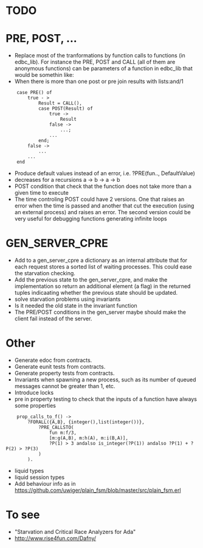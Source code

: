 # TODO

PRE, POST, ...
==============

- Replace most of the tranformations by function calls to functions (in edbc_lib). For instance the PRE, POST and CALL (all of them are anonymous functions) can be parameters of a function in edbc_lib that would be somethin like:
- When there is more than one post or pre join results with lists:and/1

```
	case PRE() of 
		true - >
			Result = CALL(),
			case POST(Result) of 
				true -> 
					Result
				false -> 
					...;
				...
			end;
		false -> 
			...
		...
	end
```

- Produce default values instead of an error, i.e. ?PRE(fun.., DefaultValue)
- decreases for a recursions a -> b -> a -> b
- POST condition that check that the function does not take more than a given time to execute
- The time controling POST could have 2 versions. One that raises an error when the time is passed and another that cut the execution (using an external process) and raises an error. The second version could be very useful for debugging functions generating infinite loops 


GEN_SERVER_CPRE
===============

- Add to a gen_server_cpre a dictionary as an internal attribute that for each request stores a sorted list of waiting processes. This could ease the starvation checking.
- Add the previous state to the gen_server_cpre, and make the implementation so return an additional element (a flag) in the returned tuples indicaating whether the previous state should be updated. 
- solve starvation problems using invariants 
- Is it needed the old state in the invariant function
- The PRE/POST conditions in the gen_server maybe should make the client fail instead of the server.



Other
=====

- Generate edoc from contracts.
- Generate eunit tests from contracts.
- Generate property tests from contracts.
- Invariants when spawning a new process, such as its number of queued messages cannot be greater than 1, etc.
- Introduce locks
- pre in property testing to check that the inputs of a function have always some properties
```
	prop_calls_to_f() ->
	    ?FORALL({A,B}, {integer(),list(integer())},
		    ?PRE_CALLSTO(
		    	fun m:f/3,
		    	[m:g(A,B), m:h(A), m:i(B,A)],
		    	?P(1) > 3 andalso is_integer(?P(1)) andalso ?P(1) + ?P(2) > ?P(3)
		    )
		).
```
- liquid types
- liquid session types
- Add behaviour info as in https://github.com/uwiger/plain_fsm/blob/master/src/plain_fsm.erl 

To see
======

- "Starvation and Critical Race Analyzers for Ada"
- http://www.rise4fun.com/Dafny/
